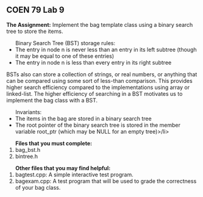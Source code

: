 ## COEN 79 Lab 9
<b>The Assignment:</b>
Implement the bag template class using a binary search tree to store the items.

<ul>Binary Search Tree (BST) storage rules:
<li>The entry in node n is never less than an entry in its left subtree (though it may be
equal to one of these entries)</li>
<li>The entry in node n is less than every entry in its right subtree</li>
</ul>

BSTs also can store a collection of strings, or real numbers, or anything that can be compared using some sort of less-than comparison. This provides higher search efficiency compared to the implementations using array or linked-list. The higher efficiency of searching in a BST motivates us to implement the bag class with a BST.


<ul>Invariants:
  <li>The items in the bag are stored in a binary search tree</li>
<li>The root pointer of the binary search tree is stored in the member variable root_ptr (which may be NULL for an empty tree)>/li>
</ul>

<ol><b>Files that you must complete:</b>
  <li>bag_bst.h</li>
  <li>bintree.h</li>
</ol>

<ol><b>Other files that you may find helpful:</b>
  <li>bagtest.cpp: A simple interactive test program.</li>
  <li>bagexam.cpp: A test program that will be used to grade the correctness of your bag
class.</li>
  </ol>
